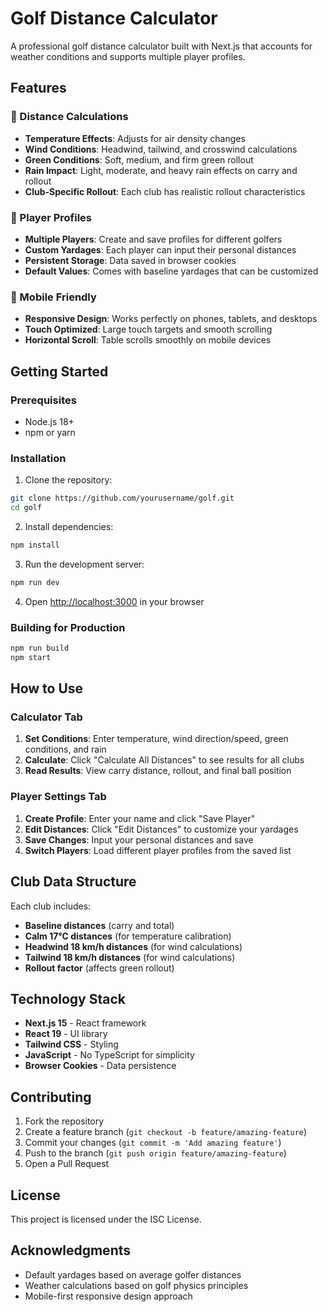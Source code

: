 # Golf Distance Calculator

A professional golf distance calculator built with Next.js that accounts for weather conditions and supports multiple player profiles.

## Features

### 🎯 Distance Calculations
- **Temperature Effects**: Adjusts for air density changes
- **Wind Conditions**: Headwind, tailwind, and crosswind calculations
- **Green Conditions**: Soft, medium, and firm green rollout
- **Rain Impact**: Light, moderate, and heavy rain effects on carry and rollout
- **Club-Specific Rollout**: Each club has realistic rollout characteristics

### 👥 Player Profiles
- **Multiple Players**: Create and save profiles for different golfers
- **Custom Yardages**: Each player can input their personal distances
- **Persistent Storage**: Data saved in browser cookies
- **Default Values**: Comes with baseline yardages that can be customized

### 📱 Mobile Friendly
- **Responsive Design**: Works perfectly on phones, tablets, and desktops
- **Touch Optimized**: Large touch targets and smooth scrolling
- **Horizontal Scroll**: Table scrolls smoothly on mobile devices

## Getting Started

### Prerequisites
- Node.js 18+ 
- npm or yarn

### Installation

1. Clone the repository:
```bash
git clone https://github.com/yourusername/golf.git
cd golf
```

2. Install dependencies:
```bash
npm install
```

3. Run the development server:
```bash
npm run dev
```

4. Open [http://localhost:3000](http://localhost:3000) in your browser

### Building for Production

```bash
npm run build
npm start
```

## How to Use

### Calculator Tab
1. **Set Conditions**: Enter temperature, wind direction/speed, green conditions, and rain
2. **Calculate**: Click "Calculate All Distances" to see results for all clubs
3. **Read Results**: View carry distance, rollout, and final ball position

### Player Settings Tab
1. **Create Profile**: Enter your name and click "Save Player"
2. **Edit Distances**: Click "Edit Distances" to customize your yardages
3. **Save Changes**: Input your personal distances and save
4. **Switch Players**: Load different player profiles from the saved list

## Club Data Structure

Each club includes:
- **Baseline distances** (carry and total)
- **Calm 17°C distances** (for temperature calibration)
- **Headwind 18 km/h distances** (for wind calculations)
- **Tailwind 18 km/h distances** (for wind calculations)
- **Rollout factor** (affects green rollout)

## Technology Stack

- **Next.js 15** - React framework
- **React 19** - UI library
- **Tailwind CSS** - Styling
- **JavaScript** - No TypeScript for simplicity
- **Browser Cookies** - Data persistence

## Contributing

1. Fork the repository
2. Create a feature branch (`git checkout -b feature/amazing-feature`)
3. Commit your changes (`git commit -m 'Add amazing feature'`)
4. Push to the branch (`git push origin feature/amazing-feature`)
5. Open a Pull Request

## License

This project is licensed under the ISC License.

## Acknowledgments

- Default yardages based on average golfer distances
- Weather calculations based on golf physics principles
- Mobile-first responsive design approach

